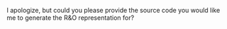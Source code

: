 I apologize, but could you please provide the source code you would like me to generate the R&O representation for?